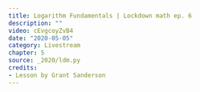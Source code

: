 ```yaml
---
title: Logarithm Fundamentals | Lockdown math ep. 6
description: ""
video: cEvgcoyZvB4
date: "2020-05-05"
category: Livestream
chapter: 5
source: _2020/ldm.py
credits:
- Lesson by Grant Sanderson
---
```

